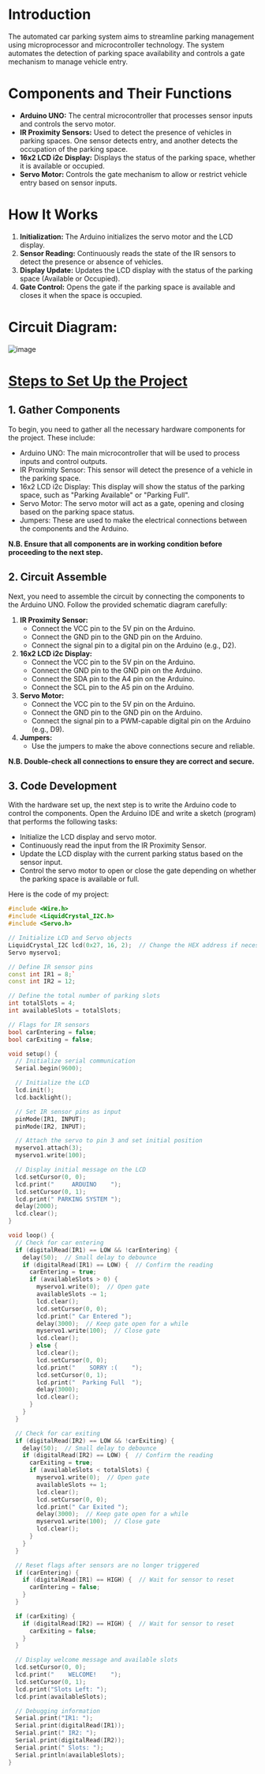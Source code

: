 # Introduction
The automated car parking system aims to streamline parking management using microprocessor and microcontroller technology. The system automates the detection of parking space availability and controls a gate mechanism to manage vehicle entry.

# Components and Their Functions

- **Arduino UNO:** The central microcontroller that processes sensor inputs and controls the servo motor.
- **IR Proximity Sensors:** Used to detect the presence of vehicles in parking spaces. One sensor detects entry, and another detects the occupation of the parking space.
- **16x2 LCD i2c Display:** Displays the status of the parking space, whether it is available or occupied.
- **Servo Motor:** Controls the gate mechanism to allow or restrict vehicle entry based on sensor inputs.

# How It Works

1. **Initialization:** The Arduino initializes the servo motor and the LCD display.
2. **Sensor Reading:** Continuously reads the state of the IR sensors to detect the presence or absence of vehicles.
3. **Display Update:** Updates the LCD display with the status of the parking space (Available or Occupied).
4. **Gate Control:** Opens the gate if the parking space is available and closes it when the space is occupied.

# Circuit Diagram:
![image](https://github.com/al-amin057/micro_project/assets/104164316/4982a980-e33d-411f-b687-7b5e326990f5)


# <u>Steps to Set Up the Project</u>

## 1. Gather Components
To begin, you need to gather all the necessary hardware components for the project. These include:
- Arduino UNO: The main microcontroller that will be used to process inputs and control outputs.
- IR Proximity Sensor: This sensor will detect the presence of a vehicle in the parking space.
- 16x2 LCD i2c Display: This display will show the status of the parking space, such as "Parking Available" or "Parking Full".
- Servo Motor: The servo motor will act as a gate, opening and closing based on the parking space status.
- Jumpers: These are used to make the electrical connections between the components and the Arduino.
  
**N.B. Ensure that all components are in working condition before proceeding to the next step.**


## 2. Circuit Assemble

Next, you need to assemble the circuit by connecting the components to the Arduino UNO. Follow the provided schematic diagram carefully:

1. **IR Proximity Sensor:**
    - Connect the VCC pin to the 5V pin on the Arduino.
    - Connect the GND pin to the GND pin on the Arduino.
    - Connect the signal pin to a digital pin on the Arduino (e.g., D2).
2. **16x2 LCD i2c Display:**
    - Connect the VCC pin to the 5V pin on the Arduino.
    - Connect the GND pin to the GND pin on the Arduino.
    - Connect the SDA pin to the A4 pin on the Arduino.
    - Connect the SCL pin to the A5 pin on the Arduino.
3. **Servo Motor:**
    - Connect the VCC pin to the 5V pin on the Arduino.
    - Connect the GND pin to the GND pin on the Arduino.
    - Connect the signal pin to a PWM-capable digital pin on the Arduino (e.g., D9).
4. **Jumpers:**
    - Use the jumpers to make the above connections secure and reliable.
  

**N.B. Double-check all connections to ensure they are correct and secure.**

## 3. Code Development

With the hardware set up, the next step is to write the Arduino code to control the components. Open the Arduino IDE and write a sketch (program) that performs the following tasks:
- Initialize the LCD display and servo motor.
- Continuously read the input from the IR Proximity Sensor.
- Update the LCD display with the current parking status based on the sensor input.
- Control the servo motor to open or close the gate depending on whether the parking space is available or full.
  
Here is the code of my project:
```cpp
#include <Wire.h>
#include <LiquidCrystal_I2C.h>
#include <Servo.h>

// Initialize LCD and Servo objects
LiquidCrystal_I2C lcd(0x27, 16, 2);  // Change the HEX address if necessary
Servo myservo1;

// Define IR sensor pins
const int IR1 = 8;`
const int IR2 = 12;

// Define the total number of parking slots
int totalSlots = 4;
int availableSlots = totalSlots;

// Flags for IR sensors
bool carEntering = false;
bool carExiting = false;

void setup() {
  // Initialize serial communication
  Serial.begin(9600);

  // Initialize the LCD
  lcd.init();
  lcd.backlight();

  // Set IR sensor pins as input
  pinMode(IR1, INPUT);
  pinMode(IR2, INPUT);

  // Attach the servo to pin 3 and set initial position
  myservo1.attach(3);
  myservo1.write(100);

  // Display initial message on the LCD
  lcd.setCursor(0, 0);
  lcd.print("     ARDUINO    ");
  lcd.setCursor(0, 1);
  lcd.print(" PARKING SYSTEM ");
  delay(2000);
  lcd.clear();
}

void loop() {
  // Check for car entering
  if (digitalRead(IR1) == LOW && !carEntering) {
    delay(50);  // Small delay to debounce
    if (digitalRead(IR1) == LOW) {  // Confirm the reading
      carEntering = true;
      if (availableSlots > 0) {
        myservo1.write(0);  // Open gate
        availableSlots -= 1;
        lcd.clear();
        lcd.setCursor(0, 0);
        lcd.print(" Car Entered ");
        delay(3000);  // Keep gate open for a while
        myservo1.write(100);  // Close gate
        lcd.clear();
      } else {
        lcd.clear();
        lcd.setCursor(0, 0);
        lcd.print("    SORRY :(    ");
        lcd.setCursor(0, 1);
        lcd.print("  Parking Full  ");
        delay(3000);
        lcd.clear();
      }
    }
  }

  // Check for car exiting
  if (digitalRead(IR2) == LOW && !carExiting) {
    delay(50);  // Small delay to debounce
    if (digitalRead(IR2) == LOW) {  // Confirm the reading
      carExiting = true;
      if (availableSlots < totalSlots) {
        myservo1.write(0);  // Open gate
        availableSlots += 1;
        lcd.clear();
        lcd.setCursor(0, 0);
        lcd.print(" Car Exited ");
        delay(3000);  // Keep gate open for a while
        myservo1.write(100);  // Close gate
        lcd.clear();
      }
    }
  }

  // Reset flags after sensors are no longer triggered
  if (carEntering) {
    if (digitalRead(IR1) == HIGH) {  // Wait for sensor to reset
      carEntering = false;
    }
  }

  if (carExiting) {
    if (digitalRead(IR2) == HIGH) {  // Wait for sensor to reset
      carExiting = false;
    }
  }

  // Display welcome message and available slots
  lcd.setCursor(0, 0);
  lcd.print("    WELCOME!    ");
  lcd.setCursor(0, 1);
  lcd.print("Slots Left: ");
  lcd.print(availableSlots);

  // Debugging information
  Serial.print("IR1: ");
  Serial.print(digitalRead(IR1));
  Serial.print(" IR2: ");
  Serial.print(digitalRead(IR2));
  Serial.print(" Slots: ");
  Serial.println(availableSlots);
}
```



